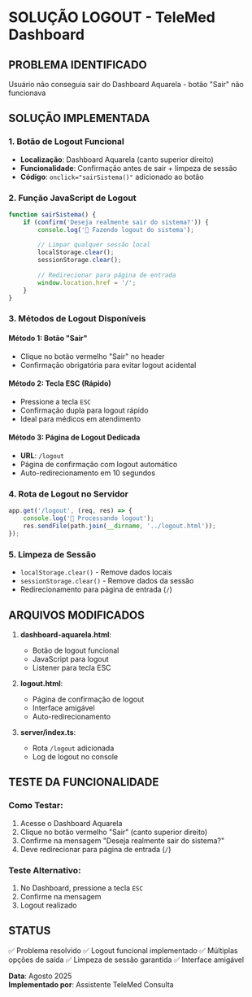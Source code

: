 # SOLUÇÃO LOGOUT - TeleMed Dashboard

## PROBLEMA IDENTIFICADO
Usuário não conseguia sair do Dashboard Aquarela - botão "Sair" não funcionava

## SOLUÇÃO IMPLEMENTADA

### 1. Botão de Logout Funcional
- **Localização**: Dashboard Aquarela (canto superior direito)
- **Funcionalidade**: Confirmação antes de sair + limpeza de sessão
- **Código**: `onclick="sairSistema()"` adicionado ao botão

### 2. Função JavaScript de Logout
```javascript
function sairSistema() {
    if (confirm('Deseja realmente sair do sistema?')) {
        console.log('🚪 Fazendo logout do sistema');
        
        // Limpar qualquer sessão local
        localStorage.clear();
        sessionStorage.clear();
        
        // Redirecionar para página de entrada
        window.location.href = '/';
    }
}
```

### 3. Métodos de Logout Disponíveis

#### Método 1: Botão "Sair"
- Clique no botão vermelho "Sair" no header
- Confirmação obrigatória para evitar logout acidental

#### Método 2: Tecla ESC (Rápido)
- Pressione a tecla `ESC` 
- Confirmação dupla para logout rápido
- Ideal para médicos em atendimento

#### Método 3: Página de Logout Dedicada
- **URL**: `/logout`
- Página de confirmação com logout automático
- Auto-redirecionamento em 10 segundos

### 4. Rota de Logout no Servidor
```javascript
app.get('/logout', (req, res) => {
    console.log('🚪 Processando logout');
    res.sendFile(path.join(__dirname, '../logout.html'));
});
```

### 5. Limpeza de Sessão
- `localStorage.clear()` - Remove dados locais
- `sessionStorage.clear()` - Remove dados da sessão
- Redirecionamento para página de entrada (`/`)

## ARQUIVOS MODIFICADOS

1. **dashboard-aquarela.html**: 
   - Botão de logout funcional
   - JavaScript para logout
   - Listener para tecla ESC

2. **logout.html**: 
   - Página de confirmação de logout
   - Interface amigável
   - Auto-redirecionamento

3. **server/index.ts**: 
   - Rota `/logout` adicionada
   - Log de logout no console

## TESTE DA FUNCIONALIDADE

### Como Testar:
1. Acesse o Dashboard Aquarela
2. Clique no botão vermelho "Sair" (canto superior direito)
3. Confirme na mensagem "Deseja realmente sair do sistema?"
4. Deve redirecionar para página de entrada (`/`)

### Teste Alternativo:
1. No Dashboard, pressione a tecla `ESC`
2. Confirme na mensagem
3. Logout realizado

## STATUS
✅ Problema resolvido
✅ Logout funcional implementado
✅ Múltiplas opções de saída
✅ Limpeza de sessão garantida
✅ Interface amigável

**Data**: Agosto 2025  
**Implementado por**: Assistente TeleMed Consulta